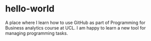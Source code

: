 # hello-world
A place where I learn how to use GitHub as part of Programming for Business analytics course at UCL.
I am happy to learn a new tool for managing programming tasks.
